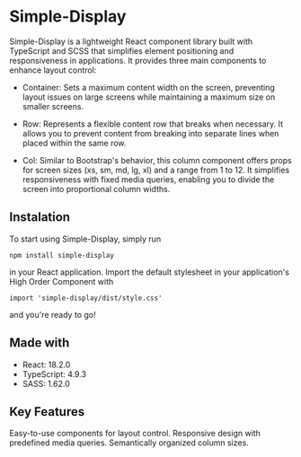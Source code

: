 # Simple-Display

Simple-Display is a lightweight React component library built with TypeScript and SCSS that simplifies element positioning and responsiveness in applications. It provides three main components to enhance layout control:

- Container: Sets a maximum content width on the screen, preventing layout issues on large screens while maintaining a maximum size on smaller screens.

- Row: Represents a flexible content row that breaks when necessary. It allows you to prevent content from breaking into separate lines when placed within the same row.

- Col: Similar to Bootstrap's behavior, this column component offers props for screen sizes (xs, sm, md, lg, xl) and a range from 1 to 12. It simplifies responsiveness with fixed media queries, enabling you to divide the screen into proportional column widths.

## Instalation

To start using Simple-Display, simply run 

```
npm install simple-display
```

in your React application. Import the default stylesheet in your application's High Order Component with 

```
import 'simple-display/dist/style.css'
```

and you're ready to go!

## Made with

- React: 18.2.0
- TypeScript: 4.9.3
- SASS: 1.62.0


## Key Features

Easy-to-use components for layout control.
Responsive design with predefined media queries.
Semantically organized column sizes.

